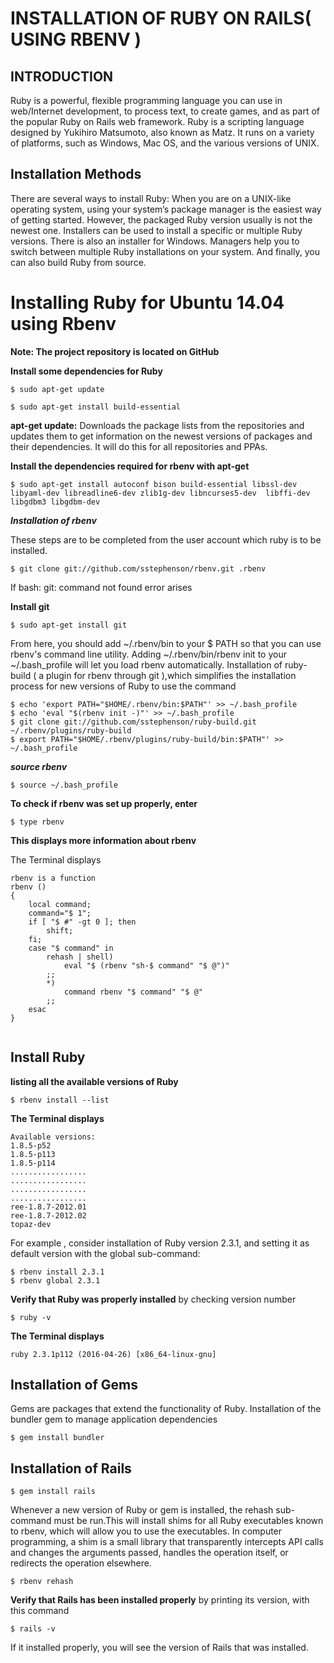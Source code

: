 **INSTALLATION OF RUBY ON RAILS( USING RBENV )**
============================================


INTRODUCTION
----------


Ruby is a powerful, flexible programming language you can use in web/Internet development, to process text, to create games, and as part of the popular Ruby on Rails web framework. Ruby is a scripting language designed by Yukihiro Matsumoto, also known as Matz. It runs on a variety of platforms, such as Windows, Mac OS, and the various versions of UNIX.

Installation Methods
--------------------

There are several ways to install Ruby:
When you are on a UNIX-like operating system, using your system’s package manager is the easiest way of getting started. However, the packaged Ruby version usually is not the newest one. 
Installers can be used to install a specific or multiple Ruby versions. There is also an installer for Windows. 
Managers help you to switch between multiple Ruby installations on your system. 
And finally, you can also build Ruby from source. 

**Installing Ruby for Ubuntu 14.04 using Rbenv**
============================================

**Note: The project repository is located on GitHub**

**Install some dependencies for Ruby**

```
$ sudo apt-get update

$ sudo apt-get install build-essential
```                                                                                                                                                                             

**apt-get update:** Downloads the package lists from the repositories and updates them to get information on the newest versions of packages and their dependencies. It will do this for all repositories and PPAs. 

**Install the dependencies required for rbenv with apt-get**

```
$ sudo apt-get install autoconf bison build-essential libssl-dev libyaml-dev libreadline6-dev zlib1g-dev libncurses5-dev  libffi-dev libgdbm3 libgdbm-dev                                                                                                                                                                            
```

***Installation of rbenv***

These steps are to be completed from the user account which ruby is to be installed.
```
$ git clone git://github.com/sstephenson/rbenv.git .rbenv
```                                                                                                                                                                                  

If bash: git: command not found error arises 

**Install git**
```
$ sudo apt-get install git
```                                                                                                                                                                               

From here, you should add ~/.rbenv/bin to your $ PATH so that you can use rbenv's command line utility. 
Adding ~/.rbenv/bin/rbenv init to your ~/.bash_profile will let you load rbenv automatically.
Installation of ruby-build ( a plugin for rbenv through git ),which simplifies the installation process for new versions of Ruby to use the  command

```
$ echo 'export PATH="$HOME/.rbenv/bin:$PATH"' >> ~/.bash_profile
$ echo 'eval "$(rbenv init -)"' >> ~/.bash_profile
$ git clone git://github.com/sstephenson/ruby-build.git ~/.rbenv/plugins/ruby-build
$ export PATH="$HOME/.rbenv/plugins/ruby-build/bin:$PATH"' >> ~/.bash_profile
```                                                                                                                         

***source rbenv***

```
$ source ~/.bash_profile
```
**To check if rbenv was set up properly, enter** 
```                                                                                                                                                                                                                                                                                                                                                          
$ type rbenv
```                                                                                                                                                                             

**This displays more information about rbenv**
 
The Terminal displays
```                                                                                                                                                                             
rbenv is a function
rbenv () 
{
    local command;    
    command="$ 1";    
    if [ "$ #" -gt 0 ]; then    
        shift;        
    fi;    
    case "$ command" in     
        rehash | shell)        
            eval "$ (rbenv "sh-$ command" "$ @")"            
        ;;        
        *)        
            command rbenv "$ command" "$ @"            
        ;;        
    esac    
}
                                                                                                                                                                             
```



**Install Ruby**
----------------

**listing all the available versions of Ruby**

```                                                                                                                                                                             
$ rbenv install --list
```                                                                                                                                                                             


**The Terminal displays**
```                                                                                                                                                
Available versions:
1.8.5-p52
1.8.5-p113
1.8.5-p114
.................
.................
.................
.................
ree-1.8.7-2012.01
ree-1.8.7-2012.02
topaz-dev                                                                                                                                                
```
For example , consider installation of Ruby version 2.3.1, and setting it as default version with the global sub-command:
```                                                                                                                                                
$ rbenv install 2.3.1
$ rbenv global 2.3.1
```                                                                                                                                                

**Verify that Ruby was properly installed** by checking version number
```                                                                                                                                                
$ ruby -v
```                                                                                                                                                

**The Terminal displays**
```
ruby 2.3.1p112 (2016-04-26) [x86_64-linux-gnu]
```                                                                                                                                                

**Installation of Gems**
--------------------

Gems are packages that extend the functionality of Ruby.
Installation of the bundler gem to manage application dependencies
```                                                                                                                                                
$ gem install bundler
```                                                                                                                                                

**Installation of Rails**
---------------------
```
$ gem install rails 
```                                                                       
Whenever a new version of Ruby or gem is installed, the rehash sub-command must be run.This will install shims for all Ruby executables known to rbenv, which will allow you to use the executables.
In computer programming, a shim is a small library that transparently intercepts API calls and changes the arguments passed, handles the operation itself, or redirects the operation elsewhere.
```
$ rbenv rehash 
```                                                                  

**Verify that Rails has been installed properly** by printing its version, with this command
```
$ rails -v
```                                                                  
If it installed properly, you will see the version of Rails that was installed.
